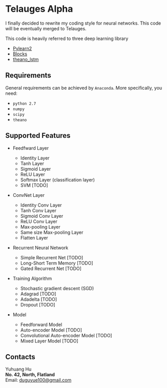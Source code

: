 # Telauges Alpha

I finally decided to rewrite my coding style for neural networks. This code will be eventually merged to Telauges.

This code is heavily referred to three deep learning library

+ [Pylearn2](https://github.com/lisa-lab/pylearn2)
+ [Blocks](https://github.com/mila-udem/blocks)
+ [theano_lstm](https://github.com/JonathanRaiman/theano_lstm)

## Requirements

General requirements can be achieved by `Anaconda`. More specifically, you need:

+ `python 2.7`
+ `numpy`
+ `scipy`
+ `theano`

## Supported Features

+ Feedfward Layer
   + Identity Layer
   + Tanh Layer
   + Sigmoid Layer
   + ReLU Layer
   + Softmax Layer (classification layer)
   + SVM [TODO]

+ ConvNet Layer
   + Identity Conv Layer
   + Tanh Conv Layer
   + Sigmoid Conv Layer
   + ReLU Conv Layer
   + Max-pooling Layer
   + Same size Max-pooling Layer
   + Flatten Layer

+ Recurrent Neural Network
   + Simple Recurrent Net [TODO]
   + Long-Short Term Memory [TODO]
   + Gated Recurrent Net [TODO]

+ Training Algorithm
   + Stochastic gradient descent (SGD)
   + Adagrad [TODO]
   + Adadelta [TODO]
   + Dropout [TODO]

+ Model
   + Feedforward Model
   + Auto-encoder Model [TODO]
   + Convolutional Auto-encoder Model [TODO]
   + Mixed Layer Model [TODO]

## Contacts

Yuhuang Hu  
__No. 42, North, Flatland__  
Email: duguyue100@gmail.com
